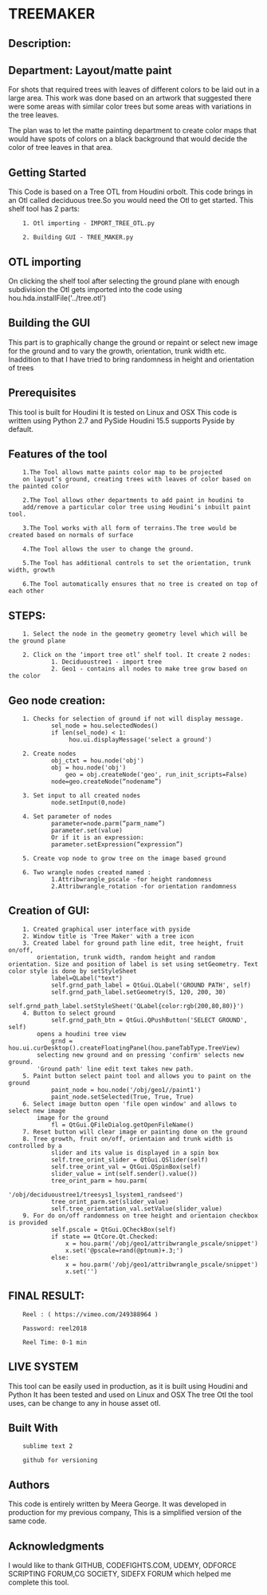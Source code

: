 # TREEMAKER

## Description:

## Department: Layout/matte paint

For shots that required trees with leaves of different colors to be laid out in a large area. This work was done based on an artwork that suggested there were some areas with similar color trees but some areas with variations in the tree leaves.

The plan was to let the matte painting department to create color maps that would have spots of colors on a black background that would decide the color of tree leaves in that area.


## Getting Started
This Code is based on a Tree OTL from Houdini orbolt.
This code brings in an Otl called deciduous tree.So you would need the Otl to get started.
This shelf tool has 2 parts:

		1. Otl importing - IMPORT_TREE_OTL.py

		2. Building GUI - TREE_MAKER.py

## OTL importing
On clicking the shelf tool after selecting the ground plane with enough subdivision the Otl gets imported into the code using
hou.hda.installFile('../tree.otl')

## Building the GUI
This part is to graphically change the ground or repaint or select new image for the ground and to vary the growth, orientation, trunk width etc.
Inaddition to that I have tried to bring randomness in height and orientation of trees

    
## Prerequisites
This tool is built for Houdini
It is tested on Linux and OSX
This code is written using Python 2.7 and PySide
Houdini 15.5 supports Pyside by default.



## Features of the tool

		1.The Tool allows matte paints color map to be projected 
  		on layout’s ground, creating trees with leaves of color based on the painted color

		2.The Tool allows other departments to add paint in houdini to 
  		add/remove a particular color tree using Houdini’s inbuilt paint tool.

		3.The Tool works with all form of terrains.The tree would be created based on normals of surface

		4.The Tool allows the user to change the ground.

		5.The Tool has additional controls to set the orientation, trunk width, growth

		6.The Tool automatically ensures that no tree is created on top of each other

## STEPS:

		1. Select the node in the geometry geometry level which will be the ground plane

		2. Click on the ‘import tree otl’ shelf tool. It create 2 nodes: 
				1. Deciduoustree1 - import tree 
				2. Geo1 - contains all nodes to make tree grow based on the color 
				
## Geo node creation:

		1. Checks for selection of ground if not will display message.
				sel_node = hou.selectedNodes()
				if len(sel_node) < 1:
		   			 hou.ui.displayMessage('select a ground')
					 
		2. Create nodes 
				obj_ctxt = hou.node('obj')
		   		obj = hou.node('obj')
		    		geo = obj.createNode('geo', run_init_scripts=False)
				node=geo.createNode(“nodename”)
				
		3. Set input to all created nodes
				node.setInput(0,node)
				
		4. Set parameter of nodes
				parameter=node.parm(“parm_name”)
				parameter.set(value)
				Or if it is an expression:
				parameter.setExpression(“expression”)
				
		5. Create vop node to grow tree on the image based ground

		6. Two wrangle nodes created named :
				1.Attribwrangle_pscale -for height randomness
				2.Attribwrangle_rotation -for orientation randomness

## Creation of GUI:

		1. Created graphical user interface with pyside
		2. Window title is 'Tree Maker' with a tree icon
		3. Created label for ground path line edit, tree height, fruit on/off,  
			orientation, trunk width, random height and random orientation. Size and position of label is set using setGeometry. Text color style is done by setStyleSheet
				label=QLabel("text")
				self.grnd_path_label = QtGui.QLabel('GROUND PATH', self)
        		self.grnd_path_label.setGeometry(5, 120, 200, 30)
        		self.grnd_path_label.setStyleSheet('QLabel{color:rgb(200,80,80)}')
        4. Button to select ground
        		self.grnd_path_btn = QtGui.QPushButton('SELECT GROUND', self)
         	opens a houdini tree view
         		grnd = hou.ui.curDesktop().createFloatingPanel(hou.paneTabType.TreeView)
         	selecting new ground and on pressing 'confirm' selects new ground.
         	'Ground path' line edit text takes new path.
        5. Paint button select paint tool and allows you to paint on the ground
         		paint_node = hou.node('/obj/geo1//paint1')
        		paint_node.setSelected(True, True, True) 
        6. Select image button open 'file open window' and allows to select new image 
        	image for the ground
        		fl = QtGui.QFileDialog.getOpenFileName()
        7. Reset button will clear image or painting done on the ground
        8. Tree growth, fruit on/off, orientaion and trunk width is controlled by a
            	slider and its value is displayed in a spin box
            	self.tree_orint_slider = QtGui.QSlider(self)
	            self.tree_orint_val = QtGui.QSpinBox(self)
	            slider_value = int(self.sender().value())
	        	tree_orint_parm = hou.parm(
	        		                     '/obj/deciduoustree1/treesys1_lsystem1_randseed')
	        	tree_orint_parm.set(slider_value)
	        	self.tree_orientation_val.setValue(slider_value)
	    9. For do on/off randomness on tree height and orientaion checkbox is provided
	    		self.pscale = QtGui.QCheckBox(self)
	    		if state == QtCore.Qt.Checked:
		            x = hou.parm('/obj/geo1/attribwrangle_pscale/snippet')
		            x.set('@pscale=rand(@ptnum)+.3;')
	        	else:
		            x = hou.parm('/obj/geo1/attribwrangle_pscale/snippet')
		            x.set('')
                                           


## FINAL RESULT:

		Reel : ( https://vimeo.com/249388964 )

		Password: reel2018

		Reel Time: 0-1 min


## LIVE SYSTEM
This tool can be easily used in production, as it is built using Houdini and Python
It has been tested and used on Linux and OSX
The tree Otl the tool uses, can be change to any in house asset otl. 

## Built With
		sublime text 2

		github for versioning

## Authors
This code is entirely written by Meera George.
It was developed in production for my previous company,
This is a simplified version of the same code.

## Acknowledgments
I would like to thank
GITHUB, CODEFIGHTS.COM, UDEMY, ODFORCE SCRIPTING FORUM,CG SOCIETY,
SIDEFX FORUM which helped me complete this tool.


